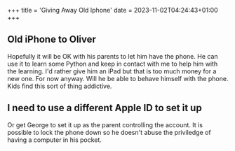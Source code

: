 +++
title = 'Giving Away Old Iphone'
date = 2023-11-02T04:24:43+01:00
+++

## Old iPhone to Oliver

Hopefully it will be OK with his parents to let him have the phone.
He can use it to learn some Python and keep in contact with me to help him with the learning. I'd rather give him an iPad but that is too much money for a new one. For now anyway. Will he be able to behave himself with the phone. Kids find this sort of thing addictive.

## I need to use a different Apple ID to set it up

Or get George to set it up as the parent controlling the account. It is possible to lock the phone down so he doesn't abuse the priviledge of having a computer in his pocket.
